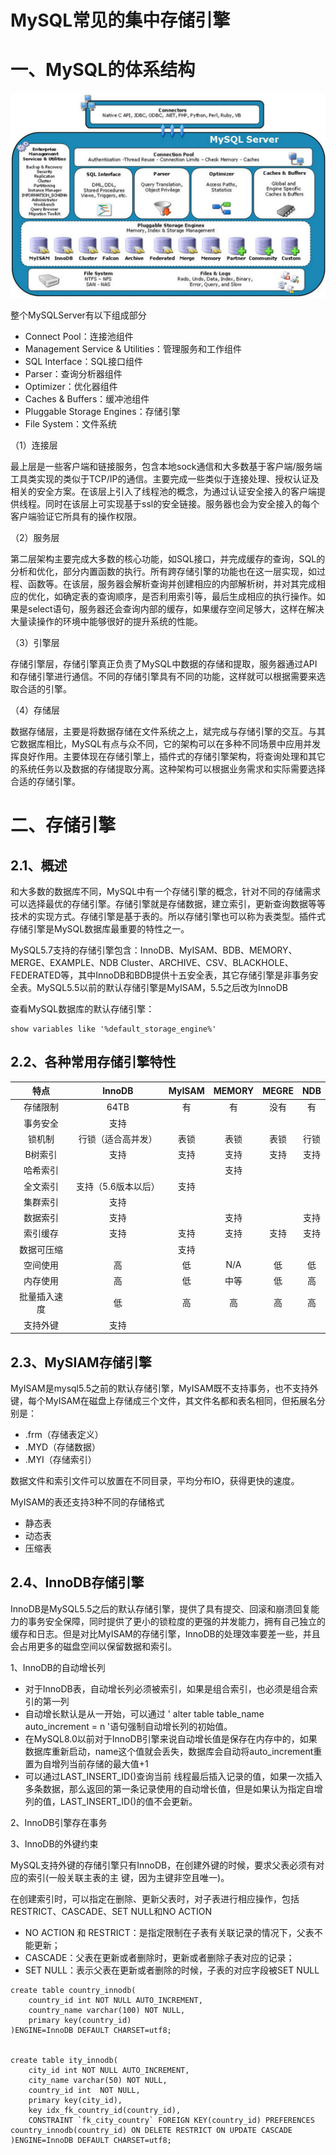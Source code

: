 # MySQL常见的集中存储引擎

# 一、MySQL的体系结构

![img](MySQL%E5%AD%98%E5%82%A8%E5%BC%95%E6%93%8E/img.136.la&app=2002&size=f9999,10000&q=a80&n=0&g=0n&fmt=jpeg)

整个MySQLServer有以下组成部分

- Connect Pool：连接池组件
- Management Service & Utilities：管理服务和工作组件
- SQL Interface：SQL接口组件
- Parser：查询分析器组件
- Optimizer：优化器组件
- Caches & Buffers：缓冲池组件
- Pluggable Storage Engines：存储引擎
- File System：文件系统

（1）连接层

最上层是一些客户端和链接服务，包含本地sock通信和大多数基于客户端/服务端工具类实现的类似于TCP/IP的通信。主要完成一些类似于连接处理、授权认证及相关的安全方案。在该层上引入了线程池的概念，为通过认证安全接入的客户端提供线程。同时在该层上可实现基于ssl的安全链接。服务器也会为安全接入的每个客户端验证它所具有的操作权限。

（2）服务层

第二层架构主要完成大多数的核心功能，如SQL接口，并完成缓存的查询，SQL的分析和优化，部分内置函数的执行。所有跨存储引擎的功能也在这一层实现，如过程、函数等。在该层，服务器会解析查询并创建相应的内部解析树，并对其完成相应的优化，如确定表的查询顺序，是否利用索引等，最后生成相应的执行操作。如果是select语句，服务器还会查询内部的缓存，如果缓存空间足够大，这样在解决大量读操作的环境中能够很好的提升系统的性能。

（3）引擎层

存储引擎层，存储引擎真正负责了MySQL中数据的存储和提取，服务器通过API和存储引擎进行通信。不同的存储引擎具有不同的功能，这样就可以根据需要来选取合适的引擎。

（4）存储层

数据存储层，主要是将数据存储在文件系统之上，斌完成与存储引擎的交互。与其它数据库相比，MySQL有点与众不同，它的架构可以在多种不同场景中应用并发挥良好作用。主要体现在存储引擎上，插件式的存储引擎架构，将查询处理和其它的系统任务以及数据的存储提取分离。这种架构可以根据业务需求和实际需要选择合适的存储引擎。

# 二、存储引擎

## 2.1、概述

和大多数的数据库不同，MySQL中有一个存储引擎的概念，针对不同的存储需求可以选择最优的存储引擎。存储引擎就是存储数据，建立索引，更新查询数据等等技术的实现方式。存储引擎是基于表的。所以存储引擎也可以称为表类型。插件式存储引擎是MySQL数据库最重要的特性之一。

MySQL5.7支持的存储引擎包含：InnoDB、MyISAM、BDB、MEMORY、MERGE、EXAMPLE、NDB Cluster、ARCHIVE、CSV、BLACKHOLE、FEDERATED等，其中InnoDB和BDB提供十五安全表，其它存储引擎是非事务安全表。MySQL5.5以前的默认存储引擎是MyISAM，5.5之后改为InnoDB

查看MySQL数据库的默认存储引擎：

```mysql
show variables like '%default_storage_engine%'
```

## 2.2、各种常用存储引擎特性

|     特点     |       InnoDB        | MyISAM | MEMORY | MEGRE | NDB  |
| :----------: | :-----------------: | :----: | :----: | :---: | :--: |
|   存储限制   |        64TB         |   有   |   有   | 没有  |  有  |
|   事务安全   |        支持         |        |        |       |      |
|    锁机制    | 行锁（适合高并发）  |  表锁  |  表锁  | 表锁  | 行锁 |
|   B树索引    |        支持         |  支持  |  支持  | 支持  | 支持 |
|   哈希索引   |                     |        |  支持  |       |      |
|   全文索引   | 支持（5.6版本以后） |  支持  |        |       |      |
|   集群索引   |        支持         |        |        |       |      |
|   数据索引   |        支持         |        |  支持  |       | 支持 |
|   索引缓存   |        支持         |  支持  |  支持  | 支持  | 支持 |
|  数据可压缩  |                     |  支持  |        |       |      |
|   空间使用   |         高          |   低   |  N/A   |  低   |  低  |
|   内存使用   |         高          |   低   |  中等  |  低   |  高  |
| 批量插入速度 |         低          |   高   |   高   |  高   |  高  |
|   支持外键   |        支持         |        |        |       |      |

## 2.3、MySIAM存储引擎

MyISAM是mysql5.5之前的默认存储引擎，MyISAM既不支持事务，也不支持外键，每个MyISAM在磁盘上存储成三个文件，其文件名都和表名相同，但拓展名分别是：

- .frm（存储表定义）
- .MYD（存储数据）
- .MYI（存储索引）

数据文件和索引文件可以放置在不同目录，平均分布IO，获得更快的速度。

MyISAM的表还支持3种不同的存储格式

- 静态表
- 动态表
- 压缩表

## 2.4、InnoDB存储引擎

InnoDB是MySQL5.5之后的默认存储引擎，提供了具有提交、回滚和崩溃回复能力的事务安全保障，同时提供了更小的锁粒度的更强的并发能力，拥有自己独立的缓存和日志。但是对比MyISAM的存储引擎，InnoDB的处理效率要差一些，并且会占用更多的磁盘空间以保留数据和索引。

1、InnoDB的自动增长列

- 对于InnoDB表，自动增长列必须被索引，如果是组合索引，也必须是组合索引的第一列
- 自动增长默认是从一开始，可以通过 ' alter table table_name auto_increment = n '语句强制自动增长列的初始值。
- 在MySQL8.0以前对于InnoDB引擎来说自动增长值是保存在内存中的，如果数据库重新启动，name这个值就会丢失，数据库会自动将auto_increment重置为自增列当前存储的最大值+1
- 可以通过LAST_INSERT_ID()查询当前 线程最后插入记录的值，如果一次插入多条数据，那么返回的第一条记录使用的自动增长值，但是如果认为指定自增列的值，LAST_INSERT_ID()的值不会更新。

2、InnoDB引擎存在事务

3、InnoDB的外键约束

​    MySQL支持外键的存储引擎只有InnoDB，在创建外键的时候，要求父表必须有对应的索引(一般关联主表的主       键，因为主键非空且唯一)。

在创建索引时，可以指定在删除、更新父表时，对子表进行相应操作，包括RESTRICT、CASCADE、SET NULL和NO ACTION

- NO ACTION 和 RESTRICT：是指定限制在子表有关联记录的情况下，父表不能更新；
- CASCADE：父表在更新或者删除时，更新或者删除子表对应的记录；
- SET NULL：表示父表在更新或者删除的时候，子表的对应字段被SET NULL

```mysql
create table country_innodb(
	country_id int NOT NULL AUTO_INCREMENT,
    country_name varchar(100) NOT NULL,
    primary key(country_id)
)ENGINE=InnoDB DEFAULT CHARSET=utf8;


create table ity_innodb(
	city_id int NOT NULL AUTO_INCREMENT,
    city_name varchar(50) NOT NULL,
    country_id int  NOT NULL,
    primary key(city_id),
    key idx_fk_country_id(country_id),
    CONSTRAINT `fk_city_country` FOREIGN KEY(country_id) PREFERENCES country_innodb(country_id) ON DELETE RESTRICT ON UPDATE CASCADE
)ENGINE=InnoDB DEFAULT CHARSET=utf8;
```





















